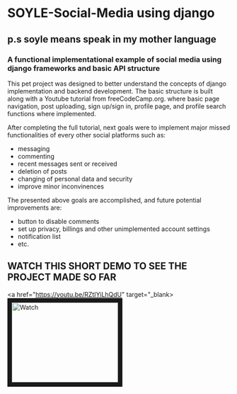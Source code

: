 # SOYLE-Social-Media using django
## p.s soyle means speak in my mother language
### A functional implementational example of social media using django frameworks and basic API structure


This pet project was designed to better understand the concepts of django implementation and backend development. The basic structure is built along with a Youtube tutorial from freeCodeCamp.org. where basic page navigation, post uploading, sign up/sign in, profile page, and profile search functions where implemented.

After completing the full tutorial, next goals were to implement major missed functionalities of every other social platforms such as: 
* messaging
* commenting
* recent messages sent or received
* deletion of posts
* changing of personal data and security
* improve minor inconvinences

The presented above goals are accomplished, and future potential improvements are:
* button to disable comments
* set up privacy, billings and other unimplemented account settings
* notification list
* etc.

## WATCH THIS SHORT DEMO TO SEE THE PROJECT MADE SO FAR
<a href="https://youtu.be/RZtIYiLhQdU" target="_blank>
<img src="12" alt="Watch" width="240" height="180" border="10" />
</a>


